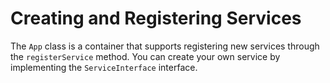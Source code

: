 # Creating and Registering Services

The `App` class is a container that supports registering new services through the `registerService` method. You can create your own service by implementing the `ServiceInterface` interface.



